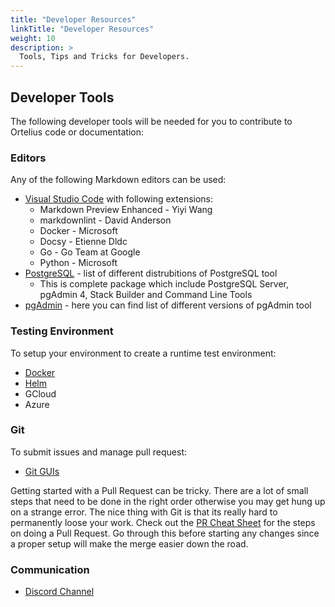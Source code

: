 ```yaml
---
title: "Developer Resources"
linkTitle: "Developer Resources"
weight: 10
description: >
  Tools, Tips and Tricks for Developers.
---
```


## Developer Tools

The following developer tools will be needed for you to contribute to Ortelius code or documentation:

### Editors

Any of the following Markdown editors can be used: 
- [Visual Studio Code](https://code.visualstudio.com/) with following extensions:
    - Markdown Preview Enhanced - Yiyi Wang
    - markdownlint - David Anderson
    - Docker - Microsoft
    - Docsy - Etienne Dldc
    - Go - Go Team at Google
    - Python - Microsoft
- [PostgreSQL](https://www.postgresql.org/download/) - list of different distrubitions of PostgreSQL tool
    - This is complete package which include PostgreSQL Server, pgAdmin 4, Stack Builder and Command Line Tools
- [pgAdmin](https://www.postgresql.org/ftp/pgadmin/pgadmin4/) - here you can find list of different versions of pgAdmin tool

### Testing Environment

To setup your environment to create a runtime test environment: 
- [Docker](https://docs.docker.com/get-docker/)
- [Helm](https://helm.sh/docs/intro/install/)
- GCloud 
- Azure

### Git

To submit issues and manage pull request:
- [Git GUIs](https://git-scm.com/downloads/guis/)

Getting started with a Pull Request can be tricky. There are a lot of small steps that need to be done in the right order otherwise you may get hung up on a strange error. The nice thing with Git is that its really hard to permanently loose your work.  Check out the [PR Cheat Sheet](/guides/contributorguide/pr-cheat-sheet/) for the steps on doing a Pull Request. Go through this before starting any changes since a proper setup will make the merge easier down the road.

### Communication

- [Discord Channel](https://discord.gg/ZtXU74x)

